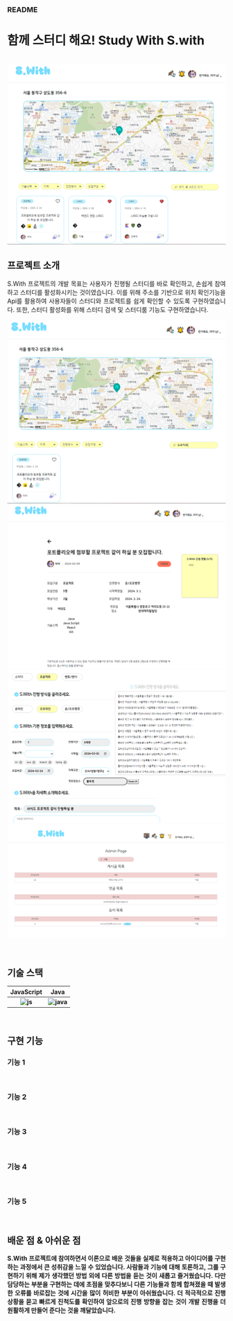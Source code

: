 ### README

# 함께 스터디 해요! Study With S.with

<p align="center">
  <br>
  <img src="./img/main after login.PNG">
  <br>
</p>

## 프로젝트 소개

<p align="justify">
 S.With 프로젝트의 개발 목표는 사용자가 진행될 스터디를 바로 확인하고, 손쉽게 참여하고 스터디를 활성화시키는 것이였습니다. 이를 위해 주소를 기반으로 위치 확인기능을 Api를 활용하여 사용자들이 스터디와 프로젝트를 쉽게 확인할 수 있도록 구현하였습니다. 또한, 스터디 활성화를 위해 스터디 검색 및 스터디룸 기능도 구현하였습니다.
</p>

<p align="center">
<strong><img src="./img/main search.PNG"</strong>
<strong><img src="./img/study detail.PNG"</strong>
<strong><img src="./img/create full.PNG"</strong>
<strong><img src="./img/admin page.PNG"</strong>
</p>

<br>

## 기술 스택

| JavaScript |  Java   |
| :--------: | :-----: |
|   ![js]    | ![java] |

<br>

## 구현 기능

### 기능 1

<img src=""><br>

### 기능 2

<img src=""><br>

### 기능 3

<img src=""><br>

### 기능 4

<img src=""><br>

### 기능 5

<img src=""><br>

## 배운 점 & 아쉬운 점

<p align="justify">
 S.With 프로젝트에 참여하면서 이론으로 배운 것들을 실제로 적용하고 아이디어를 구현하는 과정에서 큰 성취감을 느낄 수 있었습니다. 사람들과 기능에 대해 토론하고, 그를 구현하기 위해 제가 생각했던 방법 외에 다른 방법을 듣는 것이 새롭고 즐거웠습니다.
 다만 담당하는 부분을 구현하는 데에 초점을 맞추다보니 다른 기능들과 함께 합쳐졌을 때 발생한 오류를 바로잡는 것에 시간을 많이 허비한 부분이 아쉬웠습니다. 더 적극적으로 진행상황을 묻고 빠르게 진척도를 확인하여 앞으로의 진행 방향을 잡는 것이 개발 진행을 더 원활하게 만들어 준다는 것을 깨달았습니다. 
</p>

<br>

<!-- Stack Icon Refernces -->

[js]: ./readme-static/img/javascript.svg
[java]: ./readme-static/img/java.svg
